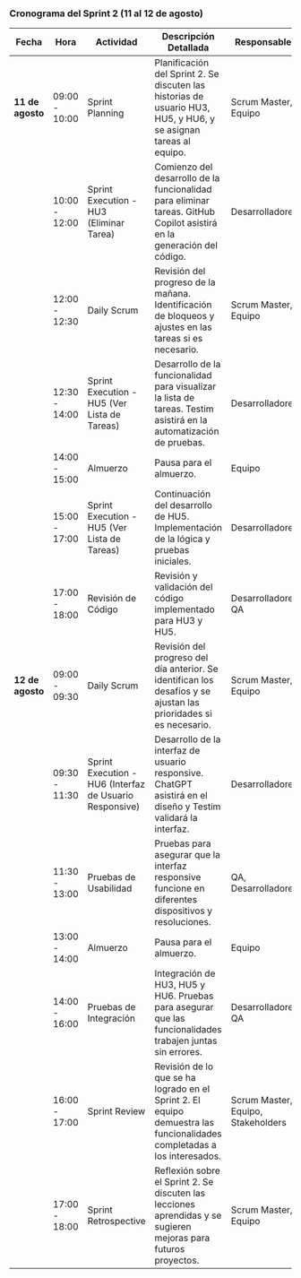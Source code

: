 
### **Cronograma del Sprint 2 (11 al 12 de agosto)**

| **Fecha**         | **Hora**      | **Actividad**                                                                                | **Descripción Detallada**                                                                                                    | **Responsables**         |
|-------------------|---------------|---------------------------------------------------------------------------------------------|-------------------------------------------------------------------------------------------------------------------------------|--------------------------|
| **11 de agosto**  | 09:00 - 10:00 | Sprint Planning                                                                              | Planificación del Sprint 2. Se discuten las historias de usuario HU3, HU5, y HU6, y se asignan tareas al equipo.             | Scrum Master, Equipo     |
|                   | 10:00 - 12:00 | Sprint Execution - HU3 (Eliminar Tarea)                                                      | Comienzo del desarrollo de la funcionalidad para eliminar tareas. GitHub Copilot asistirá en la generación del código.        | Desarrolladores          |
|                   | 12:00 - 12:30 | Daily Scrum                                                                                 | Revisión del progreso de la mañana. Identificación de bloqueos y ajustes en las tareas si es necesario.                       | Scrum Master, Equipo     |
|                   | 12:30 - 14:00 | Sprint Execution - HU5 (Ver Lista de Tareas)                                                 | Desarrollo de la funcionalidad para visualizar la lista de tareas. Testim asistirá en la automatización de pruebas.           | Desarrolladores          |
|                   | 14:00 - 15:00 | Almuerzo                                                                                    | Pausa para el almuerzo.                                                                                                       | Equipo                   |
|                   | 15:00 - 17:00 | Sprint Execution - HU5 (Ver Lista de Tareas)                                                 | Continuación del desarrollo de HU5. Implementación de la lógica y pruebas iniciales.                                          | Desarrolladores          |
|                   | 17:00 - 18:00 | Revisión de Código                                                                          | Revisión y validación del código implementado para HU3 y HU5.                                                                 | Desarrolladores, QA      |
| **12 de agosto**  | 09:00 - 09:30 | Daily Scrum                                                                                 | Revisión del progreso del día anterior. Se identifican los desafíos y se ajustan las prioridades si es necesario.             | Scrum Master, Equipo     |
|                   | 09:30 - 11:30 | Sprint Execution - HU6 (Interfaz de Usuario Responsive)                                      | Desarrollo de la interfaz de usuario responsive. ChatGPT asistirá en el diseño y Testim validará la interfaz.                 | Desarrolladores          |
|                   | 11:30 - 13:00 | Pruebas de Usabilidad                                                                       | Pruebas para asegurar que la interfaz responsive funcione en diferentes dispositivos y resoluciones.                          | QA, Desarrolladores      |
|                   | 13:00 - 14:00 | Almuerzo                                                                                    | Pausa para el almuerzo.                                                                                                       | Equipo                   |
|                   | 14:00 - 16:00 | Pruebas de Integración                                                                      | Integración de HU3, HU5 y HU6. Pruebas para asegurar que las funcionalidades trabajen juntas sin errores.                     | Desarrolladores, QA      |
|                   | 16:00 - 17:00 | Sprint Review                                                                               | Revisión de lo que se ha logrado en el Sprint 2. El equipo demuestra las funcionalidades completadas a los interesados.       | Scrum Master, Equipo, Stakeholders |
|                   | 17:00 - 18:00 | Sprint Retrospective                                                                        | Reflexión sobre el Sprint 2. Se discuten las lecciones aprendidas y se sugieren mejoras para futuros proyectos.               | Scrum Master, Equipo     |
